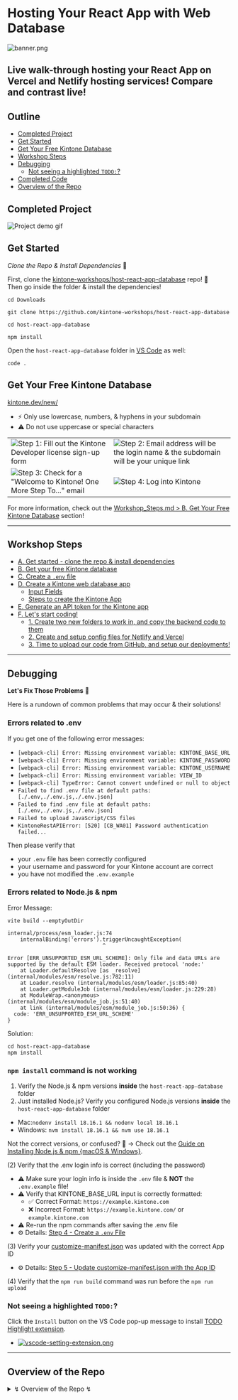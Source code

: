 # Hosting Your React App with Web Database

![banner.png](./docs/img/banner.png)

## Live walk-through hosting your React App on Vercel and Netlify hosting services! Compare and contrast live!

## Outline <!-- omit in toc -->
* [Completed Project](#completed-project)
* [Get Started](#get-started)
* [Get Your Free Kintone Database](#get-your-free-kintone-database)
* [Workshop Steps](#workshop-steps)
* [Debugging](#debugging)
  * [Not seeing a highlighted `TODO:`?](#not-seeing-a-highlighted-todo)
* [Completed Code](#completed-code)
* [Overview of the Repo](#overview-of-the-repo)

## Completed Project
![Project demo gif](./docs/img/demo.gif)

## Get Started
_Clone the Repo & Install Dependencies_ 💪

First, clone the [kintone-workshops/host-react-app-database](https://github.com/kintone-workshops/host-react-app-database) repo!  🚀  
Then go inside the folder & install the dependencies!

```shell
cd Downloads

git clone https://github.com/kintone-workshops/host-react-app-database

cd host-react-app-database

npm install

```

Open the `host-react-app-database` folder in [VS Code](https://code.visualstudio.com/docs/getstarted/tips-and-tricks#_command-line) as well:

```shell
code .
```

## Get Your Free Kintone Database

[kintone.dev/new/](http://kintone.dev/new/)
* ⚡ Only use lowercase, numbers, & hyphens in your subdomain
* ⚠ Do not use uppercase or special characters

|                                                                                                               |                                                                                                                                 |
| ------------------------------------------------------------------------------------------------------------- | ------------------------------------------------------------------------------------------------------------------------------- |
| ![Step 1: Fill out the Kintone Developer license sign-up form](./docs/img/common_signup/SignUp-1.png)         | ![Step 2: Email address will be the login name & the subdomain will be your unique link](./docs/img/common_signup/SignUp-2.png) |
| ![Step 3: Check for a "Welcome to Kintone! One More Step To..." email](./docs/img/common_signup/SignUp-3.png) | ![Step 4: Log into Kintone](./docs/img/common_signup/SignUp-4.png)                                                              |

For more information, check out the [Workshop_Steps.md > B. Get Your Free Kintone Database](./docs/Workshop_Steps.md#b-get-your-free-kintone-database) section!

---

## Workshop Steps

* [A. Get started - clone the repo \& install dependencies](./docs/Workshop_Steps.md#a-get-started---clone-the-repo--install-dependencies)
* [B. Get your free Kintone database](./docs/Workshop_Steps.md#b-get-your-free-kintone-database)
* [C. Create a `.env` file](./docs/Workshop_Steps.md#c-create-a-env-file)
* [D. Create a Kintone web database app](./docs/Workshop_Steps.md#d-create-a-kintone-web-database-app)
  * [Input Fields](./docs/Workshop_Steps.md#input-fields)
  * [Steps to create the Kintone App](./docs/Workshop_Steps.md#steps-to-create-the-kintone-app)
* [E. Generate an API token for the Kintone app](./docs/Workshop_Steps.md#e-generate-an-api-token-for-the-kintone-app)
* [F. Let's start coding!](./docs/Workshop_Steps.md#f-lets-start-coding)
  * [1. Create two new folders to work in, and copy the backend code to them](./docs/Workshop_Steps.md#1-create-two-new-folders-to-work-in-and-copy-the-backend-code-to-them)
  * [2. Create and setup config files for Netlify and Vercel](./docs/Workshop_Steps.md#2-create-and-setup-config-files-for-netlify-and-vercel)
  * [3. Time to upload our code from GitHub, and setup our deployments!](./docs/Workshop_Steps.md#3-time-to-upload-our-code-from-github-and-setup-our-deployments)

---

## Debugging
**Let's Fix Those Problems** 💪

Here is a rundown of common problems that may occur & their solutions!

### Errors related to .env

If you get one of the following error messages:  

* `[webpack-cli] Error: Missing environment variable: KINTONE_BASE_URL`
* `[webpack-cli] Error: Missing environment variable: KINTONE_PASSWORD`
* `[webpack-cli] Error: Missing environment variable: KINTONE_USERNAME`
* `[webpack-cli] Error: Missing environment variable: VIEW_ID`
* `[webpack-cli] TypeError: Cannot convert undefined or null to object`
* `Failed to find .env file at default paths: [./.env,./.env.js,./.env.json]`
* `Failed to find .env file at default paths: [./.env,./.env.js,./.env.json]`
* `Failed to upload JavaScript/CSS files`
* `KintoneRestAPIError: [520] [CB_WA01] Password authentication failed...`

Then please verify that
* your `.env` file has been correctly configured
* your username and password for your Kintone account are correct
* you have not modified the `.env.example`

### Errors related to Node.js & npm

Error Message:

```shell
vite build --emptyOutDir

internal/process/esm_loader.js:74
    internalBinding('errors').triggerUncaughtException(
                              ^

Error [ERR_UNSUPPORTED_ESM_URL_SCHEME]: Only file and data URLs are supported by the default ESM loader. Received protocol 'node:'
    at Loader.defaultResolve [as _resolve] (internal/modules/esm/resolve.js:782:11)
    at Loader.resolve (internal/modules/esm/loader.js:85:40)
    at Loader.getModuleJob (internal/modules/esm/loader.js:229:28)
    at ModuleWrap.<anonymous> (internal/modules/esm/module_job.js:51:40)
    at link (internal/modules/esm/module_job.js:50:36) {
  code: 'ERR_UNSUPPORTED_ESM_URL_SCHEME'
}
```

Solution:

```shell
cd host-react-app-database
npm install
```

### `npm install` command is not working

1. Verify the Node.js & npm versions **inside** the `host-react-app-database` folder
2. Just installed Node.js? Verify you configured Node.js versions **inside** the `host-react-app-database` folder

* Mac:`nodenv install 18.16.1 && nodenv local 18.16.1`
* Windows: `nvm install 18.16.1 && nvm use 18.16.1`

Not the correct versions, or confused? 🤔 → Check out the [Guide on Installing Node.js & npm {macOS & Windows}](https://dev.to/kintonedevprogram/guide-on-installing-nodejs-npm-macos-windows-16ii).

(2) Verify that the .env login info is correct (including the password)
* ⚠️ Make sure your login info is inside the `.env` file & **NOT** the `.env.example` file!
* ⚠️ Verify that KINTONE_BASE_URL input is correctly formatted:
  * ✅ Correct Format: `https://example.kintone.com`
  * ❌ Incorrect Format: `https://example.kintone.com/` or `example.kintone.com`
* ⚠️ Re-run the npm commands after saving the .env file
* ⚙️ Details: [Step 4 - Create a `.env` File](./docs/Workshop_Steps.md#step-4---create-a-env-file-)

(3) Verify your [customize-manifest.json](customize-manifest.json) was updated with the correct App ID
* ⚙️ Details: [Step 5 - Update customize-manifest.json with the App ID](./docs/Workshop_Steps.md#step-5---update-customize-manifestjson-with-the-app-id-)

(4) Verify that the `npm run build` command was run before the `npm run upload`

### Not seeing a highlighted `TODO:`?
Click the `Install` button on the VS Code pop-up message to install [TODO Highlight extension](https://marketplace.visualstudio.com/items?itemName=wayou.vscode-todo-highlight).
* [![vscode-setting-extension.png](./docs/img/common_vscode/vscode-setting-extension.png)](./docs/img/common_vscode/vscode-setting-extension-HD.png)  

---

## Overview of the Repo

<details>
  <summary> ↯ Overview of the Repo ↯ </summary>

| File                                                         | Purpose                                                                   | Need to Modify?        |
| ------------------------------------------------------------ | ------------------------------------------------------------------------- | ---------------------- |
| [package.json](package.json)                                 | Project's metadata & scripts for building and uploading the customization |                        |
| [.env.example](.env.example)                                 | The template for the .env file                                            |                        |
| [.env](.env)                                                 | Holds the Kintone login credential and View ID                            | Yes! - Create it       |
| [docs/Workshop_Steps.md](./docs/Workshop_Steps.md)           | Step-by-step guide that we do during the workshop                         |                        |

</details>
